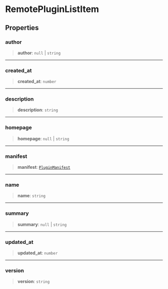 # RemotePluginListItem

## Properties

### author

> **author**: `null` \| `string`

***

### created\_at

> **created\_at**: `number`

***

### description

> **description**: `string`

***

### homepage

> **homepage**: `null` \| `string`

***

### manifest

> **manifest**: [`PluginManifest`](PluginManifest.md)

***

### name

> **name**: `string`

***

### summary

> **summary**: `null` \| `string`

***

### updated\_at

> **updated\_at**: `number`

***

### version

> **version**: `string`
